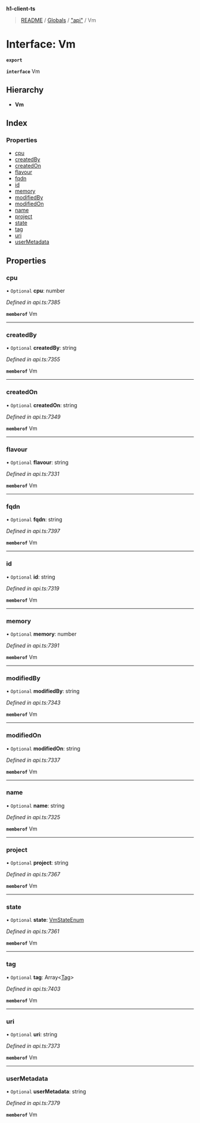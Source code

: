 **h1-client-ts**

> [README](../README.md) / [Globals](../globals.md) / ["api"](../modules/_api_.md) / Vm

# Interface: Vm

**`export`** 

**`interface`** Vm

## Hierarchy

* **Vm**

## Index

### Properties

* [cpu](_api_.vm.md#cpu)
* [createdBy](_api_.vm.md#createdby)
* [createdOn](_api_.vm.md#createdon)
* [flavour](_api_.vm.md#flavour)
* [fqdn](_api_.vm.md#fqdn)
* [id](_api_.vm.md#id)
* [memory](_api_.vm.md#memory)
* [modifiedBy](_api_.vm.md#modifiedby)
* [modifiedOn](_api_.vm.md#modifiedon)
* [name](_api_.vm.md#name)
* [project](_api_.vm.md#project)
* [state](_api_.vm.md#state)
* [tag](_api_.vm.md#tag)
* [uri](_api_.vm.md#uri)
* [userMetadata](_api_.vm.md#usermetadata)

## Properties

### cpu

• `Optional` **cpu**: number

*Defined in api.ts:7385*

**`memberof`** Vm

___

### createdBy

• `Optional` **createdBy**: string

*Defined in api.ts:7355*

**`memberof`** Vm

___

### createdOn

• `Optional` **createdOn**: string

*Defined in api.ts:7349*

**`memberof`** Vm

___

### flavour

• `Optional` **flavour**: string

*Defined in api.ts:7331*

**`memberof`** Vm

___

### fqdn

• `Optional` **fqdn**: string

*Defined in api.ts:7397*

**`memberof`** Vm

___

### id

• `Optional` **id**: string

*Defined in api.ts:7319*

**`memberof`** Vm

___

### memory

• `Optional` **memory**: number

*Defined in api.ts:7391*

**`memberof`** Vm

___

### modifiedBy

• `Optional` **modifiedBy**: string

*Defined in api.ts:7343*

**`memberof`** Vm

___

### modifiedOn

• `Optional` **modifiedOn**: string

*Defined in api.ts:7337*

**`memberof`** Vm

___

### name

• `Optional` **name**: string

*Defined in api.ts:7325*

**`memberof`** Vm

___

### project

• `Optional` **project**: string

*Defined in api.ts:7367*

**`memberof`** Vm

___

### state

• `Optional` **state**: [VmStateEnum](../enums/_api_.vmstateenum.md)

*Defined in api.ts:7361*

**`memberof`** Vm

___

### tag

• `Optional` **tag**: Array\<[Tag](_api_.tag.md)>

*Defined in api.ts:7403*

**`memberof`** Vm

___

### uri

• `Optional` **uri**: string

*Defined in api.ts:7373*

**`memberof`** Vm

___

### userMetadata

• `Optional` **userMetadata**: string

*Defined in api.ts:7379*

**`memberof`** Vm
